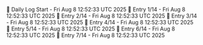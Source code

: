 📅 Daily Log Start - Fri Aug  8 12:52:33 UTC 2025
📌 Entry 1/14 - Fri Aug  8 12:52:33 UTC 2025
📌 Entry 2/14 - Fri Aug  8 12:52:33 UTC 2025
📌 Entry 3/14 - Fri Aug  8 12:52:33 UTC 2025
📌 Entry 4/14 - Fri Aug  8 12:52:33 UTC 2025
📌 Entry 5/14 - Fri Aug  8 12:52:33 UTC 2025
📌 Entry 6/14 - Fri Aug  8 12:52:33 UTC 2025
📌 Entry 7/14 - Fri Aug  8 12:52:33 UTC 2025
